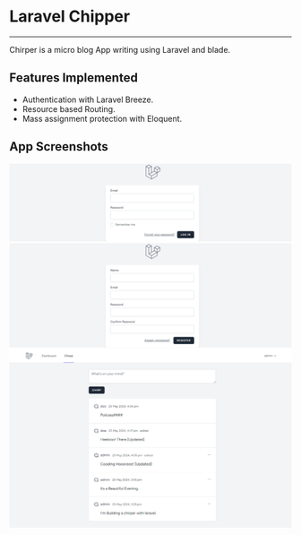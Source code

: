 # Laravel Chipper

---

Chirper is a micro blog App writing using Laravel and blade.

## Features Implemented

-   Authentication with Laravel Breeze.
-   Resource based Routing.
-   Mass assignment protection with Eloquent.

## App Screenshots

![login](./public/assets/localhost_8000_login.png)
![register](./public/assets/localhost_8000_register.png)
![chirps](./public/assets/localhost_8000_chirps.png)
